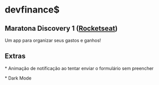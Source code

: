 # devfinance$
<h2> Maratona Discovery 1 (<a href="https://rocketseat.com.br/" target= "_blank" >Rocketseat</a>)</h2>

Um app para organizar seus gastos e ganhos!


<h2> Extras </h2>
<p> * Animação de notificação ao tentar enviar o formulário sem preencher </p>
<p> * Dark Mode</p>
